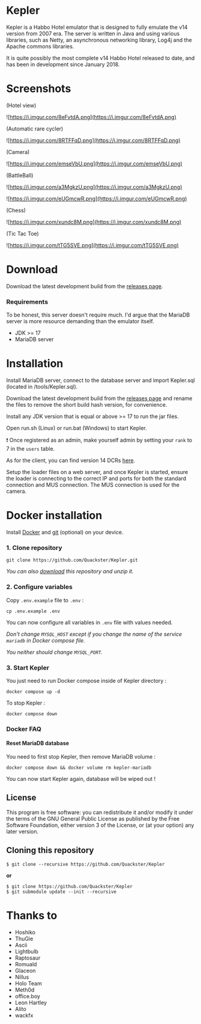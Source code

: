 # Kepler

Kepler is a Habbo Hotel emulator that is designed to fully emulate the v14 version from 2007 era. 
The server is written in Java and using various libraries, such as Netty, an asynchronous networking library, Log4j and the Apache commons libraries.

It is quite possibly the most complete v14 Habbo Hotel released to date, and has been in development since January 2018.

# Screenshots

(Hotel view)

![https://i.imgur.com/8eFvtdA.png](https://i.imgur.com/8eFvtdA.png)

(Automatic rare cycler)

![https://i.imgur.com/8RTFFqD.png](https://i.imgur.com/8RTFFqD.png)

(Camera)

![https://i.imgur.com/emseVbU.png](https://i.imgur.com/emseVbU.png)

(BattleBall)

![https://i.imgur.com/a3MgkzU.png](https://i.imgur.com/a3MgkzU.png)

![https://i.imgur.com/eUGmcwR.png](https://i.imgur.com/eUGmcwR.png)

(Chess)

![https://i.imgur.com/xundc8M.png](https://i.imgur.com/xundc8M.png)

(Tic Tac Toe)

![https://i.imgur.com/tTG5SVE.png](https://i.imgur.com/tTG5SVE.png)

# Download

Download the latest development build from the [releases page](https://github.com/Quackster/Kepler/releases).

### Requirements

To be honest, this server doesn't require much. I'd argue that the MariaDB server is more resource demanding than the emulator itself. 

- JDK >= 17
- MariaDB server

# Installation

Install MariaDB server, connect to the database server and import Kepler.sql (located in /tools/Kepler.sql).

Download the latest development build from the [releases page](https://github.com/Quackster/Kepler/releases) and rename the files to remove the short build hash version, for convenience. 

Install any JDK version that is equal or above >= 17 to run the jar files.

Open run.sh (Linux) or run.bat (Windows) to start Kepler.

❗ Once registered as an admin, make yourself admin by setting your ``rank`` to 7 in the ``users`` table.

As for the client, you can find version 14 DCRs [here](https://web.archive.org/web/20220724030154/https://raw.githubusercontent.com/Quackster/Kepler/master/tools/Quackster_v14.zip).

Setup the loader files on a web server, and once Kepler is started, ensure the loader is connecting to the correct IP and ports for both the standard connection and MUS connection. The MUS connection is used for the camera.

# Docker installation

Install [Docker](https://docs.docker.com/engine/install/) and [git](https://git-scm.com/downloads) (optional) on your device.

### 1. Clone repository

```shell
git clone https://github.com/Quackster/Kepler.git
```

_You can also [download](https://github.com/Quackster/Kepler/archive/refs/heads/master.zip) this repository and unzip it._

### 2. Configure variables

Copy `.env.example` file to `.env` :

```shell
cp .env.example .env
```

You can now configure all variables in `.env` file with values needed.

_Don't change `MYSQL_HOST` except if you change the name of the service `mariadb` in Docker compose file._

_You neither should change `MYSQL_PORT`._

### 3. Start Kepler

You just need to run Docker compose inside of Kepler directory :

```shell
docker compose up -d
```

To stop Kepler :

```shell
docker compose down
```

### Docker FAQ

#### Reset MariaDB database

You need to first stop Kepler, then remove MariaDB volume :

```shell
docker compose down && docker volume rm kepler-mariadb
```

You can now start Kepler again, database will be wiped out !

## License

This program is free software: you can redistribute it and/or modify it under the terms of the GNU General Public License as published by the Free Software Foundation, either version 3 of the License, or (at your option) any later version.


## Cloning this repository

```
$ git clone --recursive https://github.com/Quackster/Kepler
```

**or**

```
$ git clone https://github.com/Quackster/Kepler
$ git submodule update --init --recursive
```

# Thanks to

* Hoshiko
* ThuGie
* Ascii
* Lightbulb
* Raptosaur
* Romuald
* Glaceon
* Nillus
* Holo Team
* Meth0d
* office.boy
* Leon Hartley
* Alito
* wackfx
